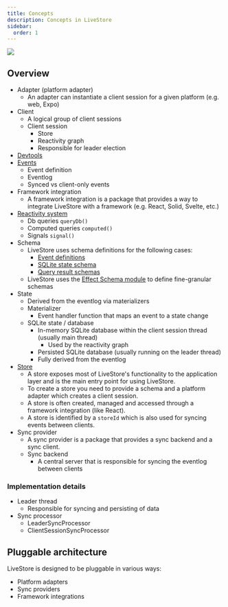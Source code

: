 ```yaml
---
title: Concepts
description: Concepts in LiveStore
sidebar:
  order: 1
---
```


![](https://share.cleanshot.com/sv62BGww+)

## Overview

- Adapter (platform adapter)
  - An adapter can instantiate a client session for a given platform (e.g. web, Expo)
- Client
  - A logical group of client sessions
  - Client session
    - Store
    - Reactivity graph
    - Responsible for leader election
- [Devtools](/reference/devtools)
- [Events](/reference/events)
  - Event definition
  - Eventlog
  - Synced vs client-only events
- Framework integration
  - A framework integration is a package that provides a way to integrate LiveStore with a framework (e.g. React, Solid, Svelte, etc.)
- [Reactivity system](/reference/reactivity-system)
  - Db queries `queryDb()`
  - Computed queries `computed()`
  - Signals `signal()`
- Schema
  - LiveStore uses schema definitions for the following cases:
    - [Event definitions](/reference/events)
    - [SQLite state schema](/reference/state/sqlite-schema)
    - [Query result schemas](/reference/state/sql-queries)
  - LiveStore uses the [Effect Schema module](/patterns/effect) to define fine-granular schemas
- State
  - Derived from the eventlog via materializers
  - Materializer
    - Event handler function that maps an event to a state change
  - SQLite state / database
    - In-memory SQLite database within the client session thread (usually main thread)
      - Used by the reactivity graph
    - Persisted SQLite database (usually running on the leader thread)
    - Fully derived from the eventlog
- [Store](/reference/store)
  - A store exposes most of LiveStore's functionality to the application layer and is the main entry point for using LiveStore.
  - To create a store you need to provide a schema and a platform adapter which creates a client session.
  - A store is often created, managed and accessed through a framework integration (like React).
  - A store is identified by a `storeId` which is also used for syncing events between clients.
- Sync provider
  - A sync provider is a package that provides a sync backend and a sync client.
  - Sync backend
    - A central server that is responsible for syncing the eventlog between clients

### Implementation details

- Leader thread
  - Responsible for syncing and persisting of data
- Sync processor
  - LeaderSyncProcessor
  - ClientSessionSyncProcessor

## Pluggable architecture

LiveStore is designed to be pluggable in various ways:

- Platform adapters
- Sync providers
- Framework integrations


